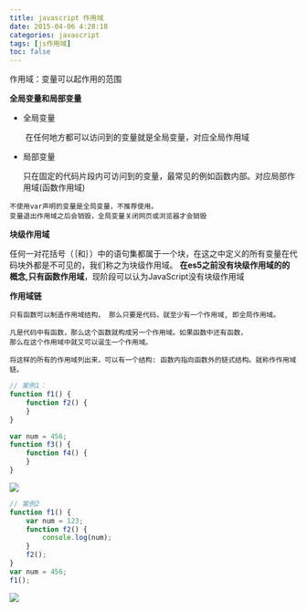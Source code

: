 ```yaml
---
title: javascript 作用域
date: 2015-04-06 4:28:18
categories: javascript
tags: [js作用域]
toc: false 
---
```


作用域：变量可以起作用的范围

**全局变量和局部变量**

- 全局变量

  ​	在任何地方都可以访问到的变量就是全局变量，对应全局作用域

- 局部变量

  ​	只在固定的代码片段内可访问到的变量，最常见的例如函数内部。对应局部作用域(函数作用域)



```
不使用var声明的变量是全局变量，不推荐使用。
变量退出作用域之后会销毁，全局变量关闭网页或浏览器才会销毁
```

**块级作用域**

任何一对花括号（｛和｝）中的语句集都属于一个块，在这之中定义的所有变量在代码块外都是不可见的，我们称之为块级作用域。
**在es5之前没有块级作用域的的概念,只有函数作用域**，现阶段可以认为JavaScript没有块级作用域



**作用域链**

```
只有函数可以制造作用域结构， 那么只要是代码，就至少有一个作用域, 即全局作用域。

凡是代码中有函数，那么这个函数就构成另一个作用域。如果函数中还有函数， 
那么在这个作用域中就又可以诞生一个作用域。

将这样的所有的作用域列出来，可以有一个结构: 函数内指向函数外的链式结构。就称作作用域链。
```

```javascript
// 案例1：
function f1() {
    function f2() {
    }
}

var num = 456;
function f3() {
    function f4() {    
    }
}
```

![](https://img.vim-cn.com/6b/bb3fbc6ce717eba27b9f757d4adc474a70377a.png )



```javascript
// 案例2
function f1() {
    var num = 123;
    function f2() {
        console.log(num); 
    }
    f2();
}
var num = 456;
f1();
```

![](https://img.vim-cn.com/0c/a81447b6a3387baa7fb26c589742dae232aa35.png )

